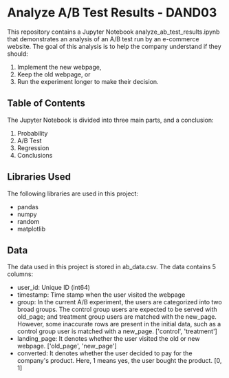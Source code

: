 # Analyze A/B Test Results - DAND03
This repository contains a Jupyter Notebook analyze_ab_test_results.ipynb that demonstrates an analysis of an A/B test run by an e-commerce website. The goal of this analysis is to help the company understand if they should:
1. Implement the new webpage,
1. Keep the old webpage, or
1. Run the experiment longer to make their decision.

## Table of Contents
The Jupyter Notebook is divided into three main parts, and a conclusion:
1. Probability
1. A/B Test
1. Regression
1. Conclusions

## Libraries Used
The following libraries are used in this project:
* pandas
* numpy
* random
* matplotlib

## Data
The data used in this project is stored in ab_data.csv. The data contains 5 columns:
* user_id: Unique ID (int64)
* timestamp: Time stamp when the user visited the webpage
* group: In the current A/B experiment, the users are categorized into two broad groups. The control group users are expected to be served with old_page; and treatment group users are matched with the new_page. However, some inaccurate rows are present in the initial data, such as a control group user is matched with a new_page. ['control', 'treatment']
* landing_page: It denotes whether the user visited the old or new webpage. ['old_page', 'new_page']
* converted: It denotes whether the user decided to pay for the company's product. Here, 1 means yes, the user bought the product. [0, 1]
